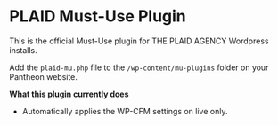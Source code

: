 # PLAID Must-Use Plugin

This is the official Must-Use plugin for THE PLAID AGENCY Wordpress installs.

Add the  `plaid-mu.php` file to the  `/wp-content/mu-plugins` folder on your Pantheon website.

**What this plugin currently does**

- Automatically applies the WP-CFM settings on live only.
